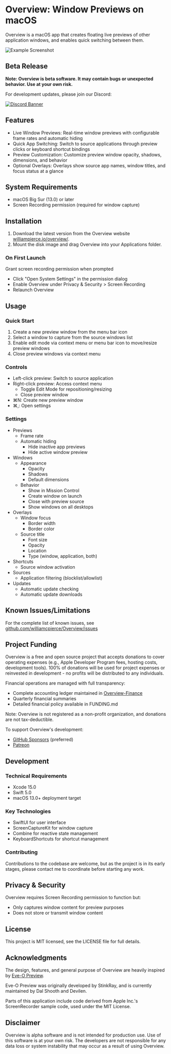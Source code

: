 # Overview: Window Previews on macOS

Overview is a macOS app that creates floating live previews of other application windows, and enables quick switching between them.

![Example Screenshot](https://downloads.williampierce.io/Banner.jpg)

## Beta Release

**Note: Overview is beta software. It may contain bugs or unexpected behavior. Use at your own risk.**

For development updates, please join our Discord:

[![Discord Banner](https://discord.com/api/guilds/1295309622445473865/widget.png?style=banner2)](https://discord.gg/ekKMnejQbA)

## Features

-   Live Window Previews: Real-time window previews with configurable frame rates and automatic hiding
-   Quick App Switching: Switch to source applications through preview clicks or keyboard shortcut bindings
-   Preview Customization: Customize preview window opacity, shadows, dimensions, and behavior
-   Optional Overlays: Overlays show source app names, window titles, and focus status at a glance

## System Requirements

-   macOS Big Sur (13.0) or later
-   Screen Recording permission (required for window capture)

## Installation

1. Download the latest version from the Overview website [williampierce.io/overview/](https://williampierce.io/overview/).
2. Mount the disk image and drag Overview into your Applications folder.

### On First Launch

Grant screen recording permission when prompted

-   Click "Open System Settings" in the permission dialog
-   Enable Overview under Privacy & Security > Screen Recording
-   Relaunch Overview

## Usage

### Quick Start

1. Create a new preview window from the menu bar icon
2. Select a window to capture from the source windows list
3. Enable edit mode via context menu or menu bar icon to move/resize preview windows
4. Close preview windows via context menu

### Controls

-   Left-click preview: Switch to source application
-   Right-click preview: Access context menu
    -   Toggle Edit Mode for repositioning/resizing
    -   Close preview window
-   ⌘N: Create new preview window
-   ⌘,: Open settings

### Settings

-   Previews
    -   Frame rate
    -   Automatic hiding
        -   Hide inactive app previews
        -   Hide active window preview
-   Windows
    -   Appearance
        -   Opacity
        -   Shadows
        -   Default dimensions
    -   Behavior
        -   Show in Mission Control
        -   Create window on launch
        -   Close with preview source
        -   Show windows on all desktops
-   Overlays
    -   Window focus
        -   Border width
        -   Border color
    -   Source title
        -   Font size
        -   Opacity
        -   Location
        -   Type (window, application, both)
-   Shortcuts
    -   Source window activation
-   Sources
    -   Application filtering (blocklist/allowlist)
-   Updates
    -   Automatic update checking
    -   Automatic update downloads

## Known Issues/Limitations

For the complete list of known issues, see [github.com/williamcpierce/Overview/issues](https://github.com/williamcpierce/Overview/issues?q=is%3Aopen+is%3Aissue+label%3Abug)

## Project Funding

Overview is a free and open source project that accepts donations to cover operating expenses (e.g., Apple Developer Program fees, hosting costs, development tools). 100% of donations will be used for project expenses or reinvested in development - no profits will be distributed to any individuals.

Financial operations are managed with full transparency:

-   Complete accounting ledger maintained in [Overview-Finance](https://github.com/williamcpierce/Overview-Finance)
-   Quarterly financial summaries
-   Detailed financial policy available in FUNDING.md

Note: Overview is not registered as a non-profit organization, and donations are not tax-deductible.

To support Overview's development:

-   [GitHub Sponsors](https://github.com/sponsors/williamcpierce) (preferred)
-   [Patreon](https://www.patreon.com/overview_app)

## Development

### Technical Requirements

-   Xcode 15.0
-   Swift 5.0
-   macOS 13.0+ deployment target

### Key Technologies

-   SwiftUI for user interface
-   ScreenCaptureKit for window capture
-   Combine for reactive state management
-   KeyboardShortcuts for shortcut management

### Contributing

Contributions to the codebase are welcome, but as the project is in its early stages, please contact me to coordinate before starting any work.

## Privacy & Security

Overview requires Screen Recording permission to function but:

-   Only captures window content for preview purposes
-   Does not store or transmit window content

## License

This project is MIT licensed, see the LICENSE file for full details.

## Acknowledgments

The design, features, and general purpose of Overview are heavily inspired by [Eve-O Preview](https://github.com/Proopai/eve-o-preview).

Eve-O Preview was originally developed by StinkRay, and is currently maintained by Dal Shooth and Devilen.

Parts of this application include code derived from Apple Inc.'s ScreenRecorder sample code, used under the MIT License.

## Disclaimer

Overview is alpha software and is not intended for production use. Use of this software is at your own risk. The developers are not responsible for any data loss or system instability that may occur as a result of using Overview.
